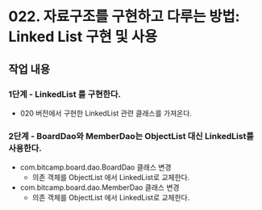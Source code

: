 # 022. 자료구조를 구현하고 다루는 방법: Linked List 구현 및 사용


## 작업 내용

### 1단계 - LinkedList 를 구현한다.

- 020 버전에서 구현한 LinkedList 관련 클래스를 가져온다.

### 2단계 - BoardDao와 MemberDao는 ObjectList 대신 LinkedList를 사용한다.

- com.bitcamp.board.dao.BoardDao 클래스 변경
  - 의존 객체를 ObjectList 에서 LinkedList로 교체한다.
- com.bitcamp.board.dao.MemberDao 클래스 변경
  - 의존 객체를 ObjectList 에서 LinkedList로 교체한다.